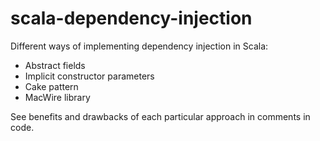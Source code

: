 # scala-dependency-injection
Different ways of implementing dependency injection in Scala:
- Abstract fields
- Implicit constructor parameters
- Cake pattern
- MacWire library

See benefits and drawbacks of each particular approach in comments in code.
